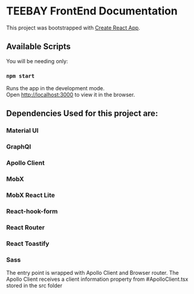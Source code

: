 # TEEBAY FrontEnd Documentation

This project was bootstrapped with [Create React App](https://github.com/facebook/create-react-app).

## Available Scripts

You will be needing only:

### `npm start`

Runs the app in the development mode.\
Open [http://localhost:3000](http://localhost:3000) to view it in the browser.

## Dependencies Used for this project are:

### Material UI

### GraphQl

### Apollo Client

### MobX

### MobX React Lite

### React-hook-form

### React Router

### React Toastify

### Sass

The entry point is wrapped with Apollo Client and Browser router.
The Apollo Client receives a client information property from
#ApolloClient.tsx
stored in the src folder
